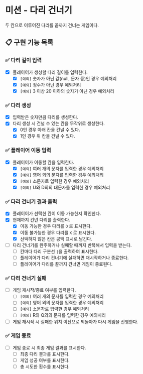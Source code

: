 # 미션 - 다리 건너기

두 칸으로 이루어진 다리를 끝까지 건너는 게임이다.

## 📋 구현 기능 목록

### ✅ 다리 길이 입력

+ [x] 플레이어가 생성할 다리 길이를 입력한다.
    + [x] `[예외]` 숫자가 아닌 값(null, 문자 등)인 경우 예외처리
    + [x] `[예외]` 정수가 아닌 경우 예외처리
    + [x] `[예외]` 3 이상 20 이하의 숫자가 아닌 경우 예외처리

### ✅ 다리 생성
+ [x] 입력받은 숫자만큼 다리를 생성한다.
+ [x] 다리 생성 시 건널 수 있는 칸을 무작위로 생성한다.
    + [x] 0인 경우 아래 칸을 건널 수 있다.
    + [x] 1인 경우 위 칸을 건널 수 있다.

### ✅ 플레이어 이동 입력
+ [x] 플레이어가 이동할 칸을 입력한다.
    + [x] `[예외]` 여러 개의 문자를 입력한 경우 예외처리
    + [x] `[예외]` 영어 외의 문자를 입력한 경우 예외처리
    + [x] `[예외]` 소문자로 입력한 경우 예외처리
    + [x] `[예외]` U와 D외의 대문자를 입력한 경우 예외처리

### ✅ 다리 건너기 결과 출력
+ [x] 플레이어가 선택한 칸이 이동 가능한지 확인한다.
+ [x] 현재까지 건넌 다리를 출력한다.
    + [x] 이동 가능한 경우 다리를 `O` 로 표시한다.
    + [x] 이동 불가능한 경우 다리를 `X` 로 표시한다.
    + [x] 선택하지 않은 칸은 공백 표시로 남긴다. 
+ [ ] 다리 건너기를 완주하거나 실패할 때까지 반복해서 입력을 받는다.
    + [ ] 칸마다 다리 구분선 `|`을 출력하여 표시한다.
    + [ ] 플레이어가 다리 건너기에 실패하면 재시작하거나 종료한다.
    + [ ] 플레이어가 다리를 끝까지 건너면 게임이 종료된다.

### ✅ 다리 건너기 실패
+ [ ] 게임 재시작/종료 여부를 입력한다.
    + [ ] `[예외]` 여러 개의 문자를 입력한 경우 예외처리
    + [ ] `[예외]` 영어 외의 문자를 입력한 경우 예외처리
    + [ ] `[예외]` 소문자로 입력한 경우 예외처리
    + [ ] `[예외]` R와 Q외의 문자를 입력한 경우 예외처리
+ [ ] 게임 재시작 시 실패한 위치 이전으로 되돌아가 다시 게임을 진행한다.

### ✅ 게임 종료
+ [ ] 게임 종료 시 최종 게임 결과를 표시한다.
    + [ ] 최종 다리 결과를 표시한다.
    + [ ] 게임 성공 여부를 표시한다.
    + [ ] 총 시도한 횟수를 표시한다. 
